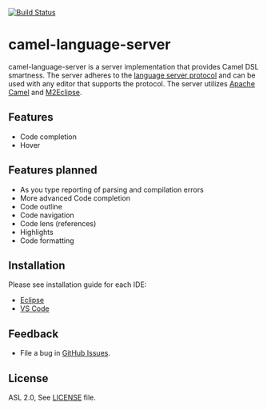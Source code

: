 [![Build Status](https://travis-ci.org/apupier/camel-language-server.svg?branch=master)](https://travis-ci.org/apupier/camel-language-server)

camel-language-server
=====================

camel-language-server is a server implementation that provides Camel DSL smartness.
The server adheres to the [language server protocol](https://github.com/Microsoft/language-server-protocol)
and can be used with any editor that supports the protocol.  The server utilizes [Apache Camel](http://camel.apache.org/) and [M2Eclipse](http://www.eclipse.org/m2e/).


Features
--------------
* Code completion
* Hover

Features planned
--------------
* As you type reporting of parsing and compilation errors
* More advanced Code completion
* Code outline
* Code navigation
* Code lens (references)
* Highlights
* Code formatting

Installation
------------

Please see installation guide for each IDE:

* [Eclipse](clients/eclipse/Install.md)
* [VS Code](clients/vscode/Install.md)


Feedback
---------

* File a bug in [GitHub Issues](https://github.com/lhein/camel-language-server/issues).


License
-------
ASL 2.0, See [LICENSE](LICENSE) file.

